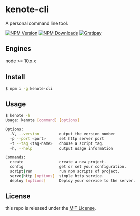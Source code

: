 # kenote-cli

A personal command line tool.

[![NPM Version][npm-image]][npm-url]
[![NPM Downloads][downloads-image]][downloads-url]
[![Gratipay][licensed-image]][licensed-url]

## Engines

node >= 10.x.x

## Install

```bash
$ npm i -g kenote-cli
```

## Usage

```bash
$ kenote -h
Usage: kenote [command] [options]

Options:
  -V, --version         output the version number
  -p --port <port>      set http server port
  -t --tag <tag-name>   choose a script tag.
  -h, --help            output usage information

Commands:
  create                create a new project.
  config                get or set your configuration.
  script|run            run npm scripts of project.
  serve|http [options]  simple http service.
  deploy [options]      Deploy your service to the server.
```

## License

this repo is released under the [MIT License][licensed-url].

[npm-image]: https://img.shields.io/npm/v/kenote-cli.svg
[npm-url]: https://www.npmjs.com/package/kenote-cli
[downloads-image]: https://img.shields.io/npm/dm/kenote-cli.svg
[downloads-url]: https://www.npmjs.com/package/kenote-cli
[licensed-image]: https://img.shields.io/badge/license-MIT-blue.svg
[licensed-url]: https://github.com/kenote/kenote-cli/blob/master/LICENSE
